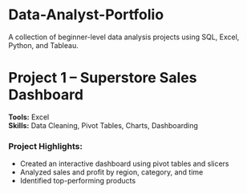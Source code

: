 # Data-Analyst-Portfolio
A collection of beginner-level data analysis projects using SQL, Excel, Python, and Tableau.

# Project 1 – Superstore Sales Dashboard

**Tools:** Excel  
**Skills:** Data Cleaning, Pivot Tables, Charts, Dashboarding

### Project Highlights:
- Created an interactive dashboard using pivot tables and slicers
- Analyzed sales and profit by region, category, and time
- Identified top-performing products
